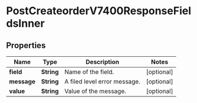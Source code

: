 

# PostCreateorderV7400ResponseFieldsInner


## Properties

| Name | Type | Description | Notes |
|------------ | ------------- | ------------- | -------------|
|**field** | **String** | Name of the field. |  [optional] |
|**message** | **String** | A filed level error message. |  [optional] |
|**value** | **String** | Value of the message. |  [optional] |



